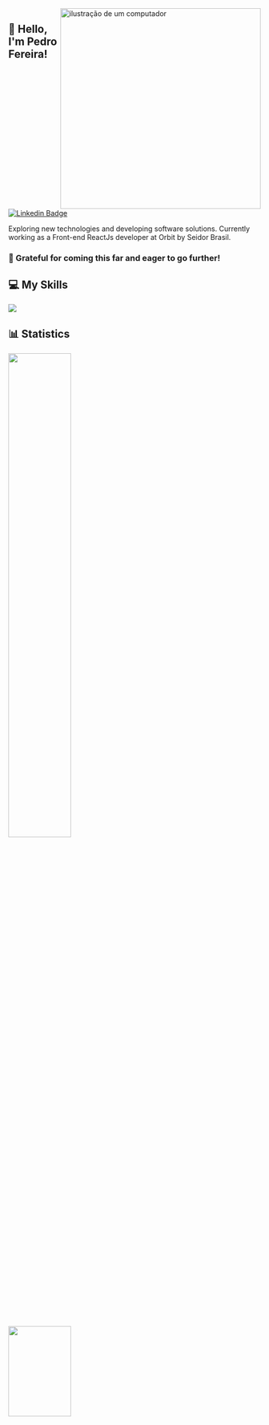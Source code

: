 <img src="https://raw.githubusercontent.com/MicaelliMedeiros/micaellimedeiros/master/image/computer-illustration.png" alt="ilustração de um computador" min-width="400px" max-width="400px" width="400px" align="right">

## 🖖 Hello, <strong>I'm Pedro Fereira!</strong>

[![Linkedin Badge](https://img.shields.io/badge/-Pedro%20Ferreira-3333cc?style=flat-square&logo=Linkedin&logoColor=white&link=https://www.linkedin.com/in/pedro-fer/)](https://www.linkedin.com/in/pedro-fer/)

  Exploring new technologies and developing software solutions. Currently working as a Front-end ReactJs developer at Orbit by Seidor Brasil.
 
### 🚀 Grateful for coming this far and eager to go further! 

## 💻 My Skills

  <a href="https://skillicons.dev">
    <img src="https://skillicons.dev/icons?i=html,css,js,react,tailwind,sass,ts,vscode,figma,git,styledcomponents,nodejs,notion,yarn,replit" />
  </a>

## 📊 Statistics

<div width="100%">
    <img src="http://github-readme-streak-stats.herokuapp.com?user=pedrodif&theme=dark&hide_border=true&background=000000&fire=7E3ACE&ring=7E3ACE&currStreakLabel=FFFFFF)](https://git.io/streak-stats" width="49.75%"/>
    <img height="180" src="https://github-readme-stats.vercel.app/api/top-langs/?username=pedrodif&layout=compact&langs_count=10&theme=dark" width="49.75%"/>
</div>

